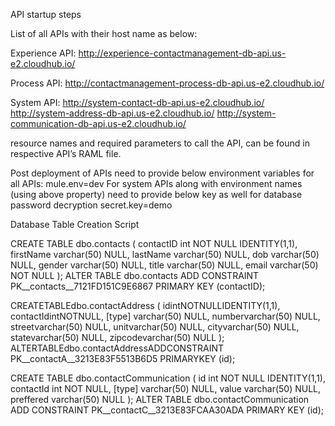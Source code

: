 API startup steps

List of all APIs with their host name as below:

Experience API:
http://experience-contactmanagement-db-api.us-e2.cloudhub.io/

Process API:
http://contactmanagement-process-db-api.us-e2.cloudhub.io/

System API:
http://system-contact-db-api.us-e2.cloudhub.io/
http://system-address-db-api.us-e2.cloudhub.io/
http://system-communication-db-api.us-e2.cloudhub.io/

resource names and required parameters to call the API, can be found in respective API’s RAML file.



Post deployment of APIs need to provide below environment variables for all APIs:
mule.env=dev
For system APIs along with environment names (using above property) need to provide below key as well for database password decryption
secret.key=demo



Database Table Creation Script

CREATE TABLE dbo.contacts (
    contactID int NOT NULL IDENTITY(1,1),
    firstName varchar(50) NULL,
    lastName varchar(50) NULL,
    dob varchar(50) NULL,
    gender varchar(50) NULL,
    title varchar(50) NULL,
    email varchar(50) NOT NULL
);
ALTER TABLE dbo.contacts ADD CONSTRAINT PK__contacts__7121FD151C9E6867 PRIMARY KEY (contactID);

CREATETABLEdbo.contactAddress (
	idintNOTNULLIDENTITY(1,1),
	contactIdintNOTNULL,
	[type] varchar(50) NULL,
	numbervarchar(50) NULL,
	streetvarchar(50) NULL,
	unitvarchar(50) NULL,
	cityvarchar(50) NULL,
	statevarchar(50) NULL,
	zipcodevarchar(50) NULL
);
ALTERTABLEdbo.contactAddressADDCONSTRAINT PK__contactA__3213E83F5513B6D5 PRIMARYKEY (id);

CREATE TABLE dbo.contactCommunication (
    id int NOT NULL IDENTITY(1,1),
    contactId int NOT NULL,
    [type] varchar(50) NULL,
    value varchar(50) NULL,
    preffered varchar(50) NULL
);
ALTER TABLE dbo.contactCommunication ADD CONSTRAINT PK__contactC__3213E83FCAA30ADA PRIMARY KEY (id);
